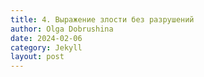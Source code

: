 ```yaml
---
title: 4. Выражение злости без разрушений
author: Olga Dobrushina
date: 2024-02-06
category: Jekyll
layout: post
---
```


